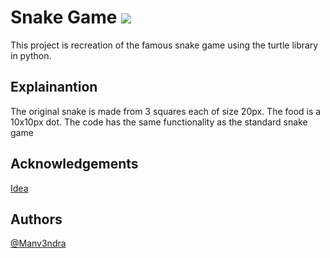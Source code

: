 # Snake Game <img src="https://img.icons8.com/external-vitaliy-gorbachev-flat-vitaly-gorbachev/50/000000/external-snake-jungle-vitaliy-gorbachev-flat-vitaly-gorbachev.png"/>
This project is recreation of the famous snake game using the turtle library in python.

## Explainantion

The original snake is made from 3 squares each of size 20px. The food is a 10x10px dot. The code has the same functionality as the standard snake game

## Acknowledgements
[Idea](https://www.udemy.com/course/100-days-of-code/)

## Authors
[@Manv3ndra](https://github.com/Manv3ndra)
